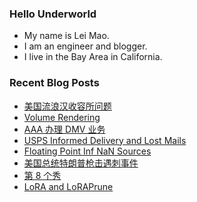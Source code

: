 ### Hello Underworld

- My name is Lei Mao.
- I am an engineer and blogger.
- I live in the Bay Area in California.


### Recent Blog Posts

<!-- BLOG-POST-LIST:START -->
- [美国流浪汉收容所问题](https://leimao.github.io/essay/%E7%BE%8E%E5%9B%BD%E6%B5%81%E6%B5%AA%E6%B1%89%E6%94%B6%E5%AE%B9%E6%89%80%E9%97%AE%E9%A2%98/)
- [Volume Rendering](https://leimao.github.io/blog/Volume-Rendering/)
- [AAA 办理 DMV 业务](https://leimao.github.io/essay/AAA%E5%8A%9E%E7%90%86DMV%E4%B8%9A%E5%8A%A1/)
- [USPS Informed Delivery and Lost Mails](https://leimao.github.io/blog/USPS-Informed-Delivery-Lost-Mails/)
- [Floating Point Inf NaN Sources](https://leimao.github.io/blog/Floating-Point-Inf-NaN-Sources/)
- [美国总统特朗普枪击遇刺事件](https://leimao.github.io/essay/Trump-Gunshot-%E6%9E%AA%E5%87%BB%E9%81%87%E5%88%BA%E4%BA%8B%E4%BB%B6/)
- [第 8 个秀](https://leimao.github.io/essay/%E7%AC%AC8%E4%B8%AA%E7%A7%80-The-8-Show/)
- [LoRA and LoRAPrune](https://leimao.github.io/blog/LoRA-LoRAPrune/)
<!-- BLOG-POST-LIST:END -->
